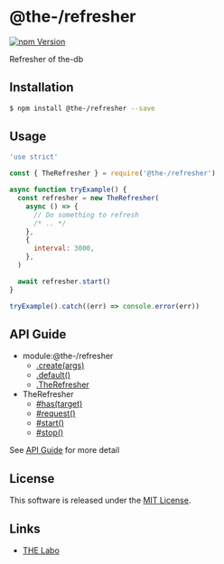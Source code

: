 @the-/refresher
==========

<!---
This file is generated by @the-/templates. Do not update manually.
--->

<!-- Badge Start -->
<a name="badges"></a>

[![npm Version][bd_npm_shield_url]][bd_npm_url]

[bd_repo_url]: https://github.com/the-labo/the
[bd_npm_url]: http://www.npmjs.org/package/@the-/refresher
[bd_npm_shield_url]: http://img.shields.io/npm/v/@the-/refresher.svg?style=flat

<!-- Badge End -->


<!-- Description Start -->
<a name="description"></a>

Refresher of the-db

<!-- Description End -->


<!-- Overview Start -->
<a name="overview"></a>




<!-- Overview End -->


<!-- Sections Start -->
<a name="sections"></a>

<!-- Section from "doc/readme/01.Installation.md.hbs" Start -->

<a name="section-doc-readme-01-installation-md"></a>

Installation
-----

```bash
$ npm install @the-/refresher --save
```


<!-- Section from "doc/readme/01.Installation.md.hbs" End -->

<!-- Section from "doc/readme/02.Usage.md.hbs" Start -->

<a name="section-doc-readme-02-usage-md"></a>

Usage
---------

```javascript
'use strict'

const { TheRefresher } = require('@the-/refresher')

async function tryExample() {
  const refresher = new TheRefresher(
    async () => {
      // Do something to refresh
      /* .. */
    },
    {
      interval: 3000,
    },
  )

  await refresher.start()
}

tryExample().catch((err) => console.error(err))

```


<!-- Section from "doc/readme/02.Usage.md.hbs" End -->


<!-- Sections Start -->

<a name="api"></a>

## API Guide


- module:@the-/refresher
  - [.create(args)](./doc/api/api.md#module_@the-/refresher.create)
  - [.default()](./doc/api/api.md#module_@the-/refresher.default)
  - [.TheRefresher](./doc/api/api.md#module_@the-/refresher.TheRefresher)
- TheRefresher
  - [#has(target)](./doc/api/api.md#TheRefresher#has)
  - [#request()](./doc/api/api.md#TheRefresher#request)
  - [#start()](./doc/api/api.md#TheRefresher#start)
  - [#stop()](./doc/api/api.md#TheRefresher#stop)

See [API Guide](./doc/api/api.md) for more detail


<!-- LICENSE Start -->
<a name="license"></a>

License
-------
This software is released under the [MIT License](https://github.com/the-labo/the/blob/master/LICENSE).

<!-- LICENSE End -->


<!-- Links Start -->
<a name="links"></a>

Links
------

+ [THE Labo][the_labo_url]

[the_labo_url]: https://github.com/the-labo

<!-- Links End -->
